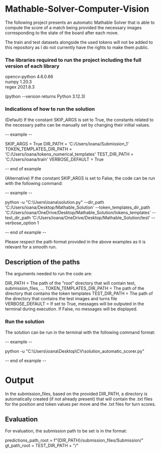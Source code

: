 # Mathable-Solver-Computer-Vision

The following project presents an automatic Mathable Solver that is able to compute the score 
of a match being provided the necessary images corresponding to the state of the board after
each move.

The train and test datasets alongside the used tokens will not be added to this repository
as I do not currently have the rights to make them public.

### The libraries required to run the project including the full version of each library

opencv-python 4.6.0.66  
numpy 1.20.3  
regex 2021.8.3

(python --version returns Python 3.12.3)

### Indications of how to run the solution

(Default) If the constant SKIP_ARGS is set to True, the constants related to the necessary paths
can be manually set by changing their initial values.

-- example --

SKIP_ARGS = True
DIR_PATH = 'C:/Users/ioana/Submission_1'
TOKEN_TEMPLATES_DIR_PATH = 'C:/Users/ioana/tokens_numerical_templates'
TEST_DIR_PATH = 'C:/Users/ioana/train'
VERBOSE_DEFAULT = True

-- end of example

(Alternative) If the constant SKIP_ARGS is set to False, the code can be run with the following command:

-- example --

python -u "C:\Users\ioana\solution.py" --dir_path 'C:/Users/ioana/Desktop/Mathable_Solution' --token_templates_dir_path 'C:/Users/ioana/OneDrive/Desktop/Mathable_Solution/tokens_templates' --test_dir_path 'C:/Users/ioana/OneDrive/Desktop/Mathable_Solution/test' --verbose_option 1

-- end of example --

Please respect the path format provided in the above examples as it is relevant for a smooth run.

## Description of the paths

The arguments needed to run the code are:

DIR_PATH = The path of the "root" directory that will contain test, submission_files, ...
TOKEN_TEMPLATES_DIR_PATH = The path of the directory that contains the token templates
TEST_DIR_PATH = The path of the directory that contains the test images and turns file
VERBOSE_DEFAULT = If set to True, messages will be outputed in the terminal during execution. If False, no messages will be displayed.

### Run the solution

The solution can be run in the terminal with the following command format:

-- example --

python -u "C:\Users\ioana\Desktop\CV\solution_automatic_scorer.py"

-- end of example --

# Output

In the submission_files, based on the provided DIR_PATH, 
a directory is automatically created (if not already present) that will contain the .txt files for
the position and token values per move and the .txt files for turn scores.

## Evaluation

For evaluation, the submission path to be set is in the format:

predictions_path_root = f"{DIR_PATH}/submission_files/Submission/"
gt_path_root = TEST_DIR_PATH + "/"
